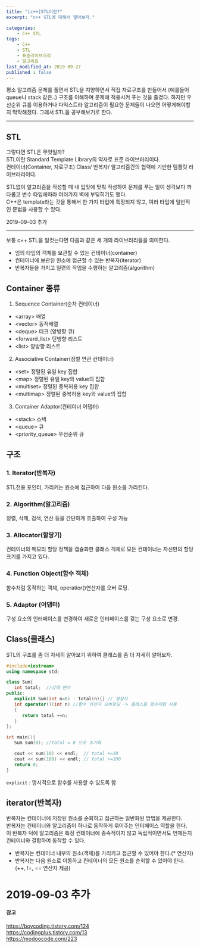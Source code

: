 ```yaml
---
title: "[c++]STL이란?"
excerpt: "c++ STL에 대해서 알아보자."

categories:
    - C++_STL
tags:
    - C++
    - STL
    - 표준라이브러리
    - 알고리즘
last_modified_at: 2019-09-27
published : false
---
```

평소 알고리즘 문제를 풀면서 STL을 지양하면서 직접 자료구조를 만들어서 (예를들어 queue나 stack 같은..) 구조를 이해하며 문제에 적용시켜 푸는 것을 즐겼다. 하지만 우선순위 큐를 이용하거나 다익스트라 알고리즘이 필요한 문제들이 나오면 어떻게해야할지 막막해졌다. 그래서 STL을 공부해보기로 한다.

***


## STL  
그렇다면 STL은 무엇일까?  
STL이란 Standard Template Library의 약자로 표준 라이브러리이다.  
컨테이너(Container, 자료구조) Class/ 반복자/ 알고리즘간의 협력에 기반한 템플릿 라이브러리이다.  

STL없이 알고리즘을 작성할 때 내 입맛에 맞춰 작성하여 문제를 푸는 일이 생각보다 까다롭고 변수 타입에따라 여러가지 벽에 부딪히기도 했다.  
C++은 template라는 것을 통해서 한 가지 타입에 특정되지 않고, 여러 타입에 일반적인 문법을 사용할 수 있다.
  
2019-09-03 추가
***
보통 c++ STL을 일컷는다면 다음과 같은 세 개의 라이브러리들을 의미한다.  
+ 임의 타입의 객체를 보관할 수 있는 컨테이너(container)
+ 컨테이너에 보관된 원소에 접근할 수 있는 반복자(iterator)
+ 반복자들을 가지고 일련의 작업을 수행하는 알고리즘(algorithm)  
  
## Container 종류  
1. Sequence Container(순차 컨테이너)  
* \<array> 배열  
* \<vector>  동적배열  
* \<deque> 데크 (양방향 큐)
* \<forward_list> 단방향 리스트
* \<list> 양방향 리스트 
2. Associative Container(정렬 연관 컨테이너)
* \<set> 정렬된 유일 key 집합
* \<map> 정렬된 유일 key와 value의 집합
* \<multiset> 정렬된 중복허용 key 집합
* \<multimap> 정렬된 중복허용 key와 value의 집합
3. Container Adaptor(컨테이너 어댑터)
* \<stack> 스택
* \<queue> 큐
* \<priority_queue> 우선순위 큐  

## 구조  
### 1. Iterator(반복자)  
   STL전용 포인터, 가리키는 원소에 접근하여 다음 원소를 가리킨다.
### 2. Algorithm(알고리즘)  
   정렬, 삭제, 검색, 연산 등을 간단하게 호출하여 구성 가능
### 3. Allocator(할당기)  
   컨테이너의 메모리 할당 정책을 캡슐화한 클래스 객체로 모든 컨테이너는 자신만의 할당 크기를 가지고 있다.
### 4. Function Object(함수 객체)  
   함수처럼 동작하는 객체, operatior()연산자를 오버 로딩.
### 5. Adaptor (어댑터)  
   구성 요소의 인터페이스를 변경하여 새로운 인터페이스를 갖는 구성 요소로 변경.  

## Class(클래스)  
STL의 구조를 좀 더 자세히 알아보기 위하여 클래스를 좀 더 자세히 알아보자.  

```c++
#include<iostream>
using namespace std;

class Sum{
   int total;  //상태 변수
public:  
   explicit Sum(int n=0) : total(n){} // 생성자
   int operator()(int n) //함수 연산자 오버로딩 -> 클래스를 함수처럼 사용
   {
      return total +=n;
   }
};

int main(){
   Sum sum(0); //total = 0 으로 초기화

   cout << sum(10) << endl;  // total +=10
   cout << sum(100) << endl; // total +=100
   return 0;
}
```  
`explicit` : 명시적으로 함수를 사용할 수 있도록 함

## iterator(반복자)  
반복자는 컨테이너에 저장된 원소를 순회하고 접근하는 일반화된 방법을 제공한다.  
반복자는 컨테이너와 알고리즘이 하나로 동작하게 묶어주는 인터페이스 역할을 한다.  
이 반복자 덕에 알고리즘은 특정 컨테이너에 종속적이지 않고 독립적이면서도 언제든지 컨테이너와 결합하여 동작할 수 있다.  
  
+ 반복자는 컨테이너 내부의 원소(객체)를 가리키고 접근할 수 있어야 한다.(* 연산자)
+ 반복자는 다음 원소로 이동하고 컨테이너의 모든 원소를 순회할 수 있어야 한다.(++, !=, == 연산자 제공)  

# 2019-09-03 추가  


#### 참고  
<https://boycoding.tistory.com/124>  
<https://codingplus.tistory.com/13>  
<https://modoocode.com/223>